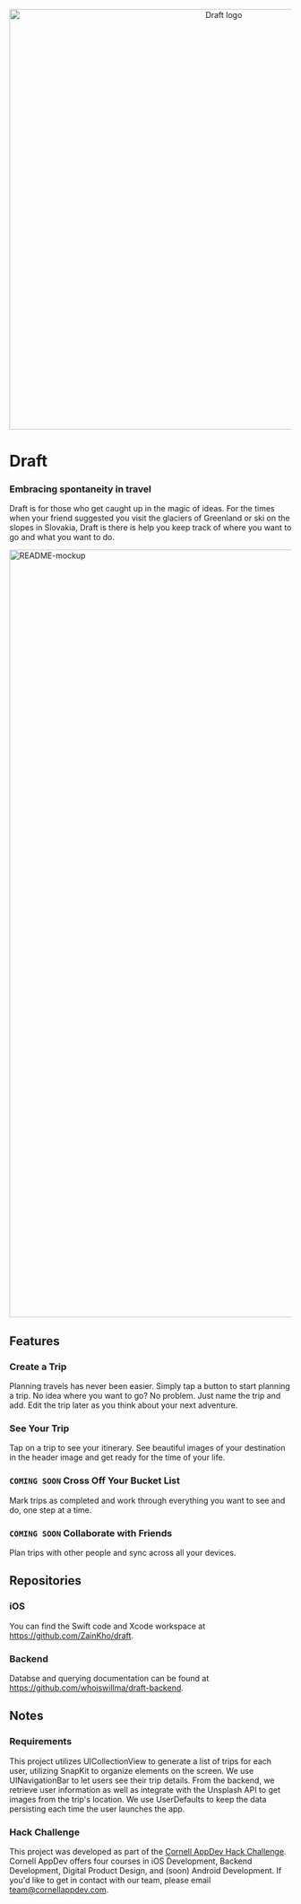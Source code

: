 <p align="center"><img alt="Draft logo" src=https://user-images.githubusercontent.com/6846673/70396612-9ca65c00-19d8-11ea-820b-caad17a450fe.png width=750 /></p>

# Draft
### Embracing spontaneity in travel
Draft is for those who get caught up in the magic of ideas. For the times when your friend suggested you visit the glaciers of Greenland or ski on the slopes in Slovakia, Draft is there is help you keep track of where you want to go and what you want to do.

<img width="1369" alt="README-mockup" src="https://user-images.githubusercontent.com/6846673/70397016-708cda00-19dc-11ea-8591-dee5581be768.png">

## Features
### Create a Trip
Planning travels has never been easier. Simply tap a button to start planning a trip. No idea where you want to go? No problem. Just name the trip and add. Edit the trip later as you think about your next adventure.

### See Your Trip
Tap on a trip to see your itinerary. See beautiful images of your destination in the header image and get ready for the time of your life.

### `COMING SOON` Cross Off Your Bucket List
Mark trips as completed and work through everything you want to see and do, one step at a time.

### `COMING SOON` Collaborate with Friends
Plan trips with other people and sync across all your devices.

## Repositories
### iOS
You can find the Swift code and Xcode workspace at https://github.com/ZainKho/draft.

### Backend
Databse and querying documentation can be found at https://github.com/whoiswillma/draft-backend.

## Notes

### Requirements
This project utilizes UICollectionView to generate a list of trips for each user, utilizing SnapKit to organize elements on the screen. We use UINavigationBar to let users see their trip details. From the backend, we retrieve user information as well as integrate with the Unsplash API to get images from the trip's location. We use UserDefaults to keep the data persisting each time the user launches the app.

### Hack Challenge
This project was developed as part of the [Cornell AppDev Hack Challenge](https://www.cornellappdev.com/hack-challenge). Cornell AppDev offers four courses in iOS Development, Backend Development, Digital Product Design, and (soon) Android Development. If you'd like to get in contact with our team, please email team@cornellappdev.com.
